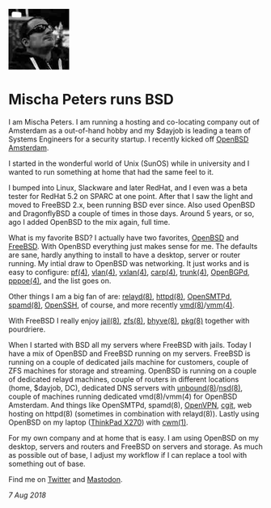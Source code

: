 <p><a href="/" alt="avatar" title="home page"><img src="mischapeters.jpeg" class="avatar"></a></p>

# Mischa Peters runs BSD

I am Mischa Peters. I am running a hosting and co-locating company
out of Amsterdam as a out-of-hand hobby and my $dayjob is leading
a team of Systems Engineers for a security startup. I recently
kicked off [OpenBSD Amsterdam].

I started in the wonderful world of Unix (SunOS) while in university
and I wanted to run something at home that had the same feel to it.

I bumped into Linux, Slackware and later RedHat, and I even was a
beta tester for RedHat 5.2 on SPARC at one point. After that I saw
the light and moved to FreeBSD 2.x, been running BSD ever since.
Also used OpenBSD and DragonflyBSD a couple of times in those days.
Around 5 years, or so, ago I added OpenBSD to the mix again, full
time.

What is my favorite BSD? I actually have two favorites, [OpenBSD]
and [FreeBSD]. With OpenBSD everything just makes sense for me. The
defaults are sane, hardly anything to install to have a desktop,
server or router running.  My intial draw to OpenBSD was networking.
It just works and is easy to configure: [pf(4)], [vlan(4)], [vxlan(4)],
[carp(4)], [trunk(4)], [OpenBGPd], [pppoe(4)], and the list goes
on.

Other things I am a big fan of are: [relayd(8)], [httpd(8)],
[OpenSMTPd], [spamd(8)], [OpenSSH], of course, and more recently
[vmd(8)]/[vmm(4)].

With FreeBSD I really enjoy [jail(8)], [zfs(8)], [bhyve(8)], [pkg(8)]
together with pourdriere.

When I started with BSD all my servers where FreeBSD with jails.
Today I have a mix of OpenBSD and FreeBSD running on my servers.
FreeBSD is running on a couple of dedicated jails machine for
customers, couple of ZFS machines for storage and streaming. OpenBSD
is running on a couple of dedicated relayd machines, couple of
routers in different locations (home, $dayjob, DC), dedicated DNS
servers with [unbound(8)]/[nsd(8)], couple of machines
running dedicated vmd(8)/vmm(4) for OpenBSD Amsterdam. And things
like OpenSMTPd, spamd(8), [OpenVPN], [cgit], web hosting
on httpd(8) (sometimes in combination with relayd(8)). Lastly using
OpenBSD on my laptop ([ThinkPad X270]) with [cwm(1)].

For my own company and at home that is easy. I am using OpenBSD on
my desktop, servers and routers and FreeBSD on servers and storage.
As much as possible out of base, I adjust my workflow if I can
replace a tool with something out of base.

Find me on [Twitter](https://twitter.com/mischapeters) and
[Mastodon](https://bsd.network/@mischa).

_7 Aug 2018_

[OpenBGPd]: https://man.openbsd.org/bgpd.8
[bhyve(8)]: https://www.freebsd.org/cgi/man.cgi?bhyve
[carp(4)]: https://man.openbsd.org/carp.4
[cgit]: https://git.zx2c4.com/cgit/about/ 
[cwm(1)]: https://man.openbsd.org/cwm.1
[FreeBSD]: https://www.freebsd.org
[httpd(8)]: https://man.openbsd.org/httpd.8
[jail(8)]: https://www.freebsd.org/cgi/man.cgi?jail
[nsd(8)]: https://man.openbsd.org/nsd.8
[OpenBSD]: https://www.openbsd.org
[OpenBSD Amsterdam]: https://openbsd.amsterdam
[OpenVPN]: https://openvpn.net/
[pf(4)]: https://man.openbsd.org/pf.4
[pkg(8)]: https://www.freebsd.org/cgi/man.cgi?pkg
[pppoe(4)]: https://man.openbsd.org/pppoe.4
[relayd(8)]: https://man.openbsd.org/relayd.8
[OpenSMTPd]: https://man.openbsd.org/smtpd.8
[spamd(8)]: https://man.openbsd.org/spamd.8
[OpenSSH]: https://man.openbsd.org/sshd.8
[trunk(4)]: https://man.openbsd.org/trunk.4
[unbound(8)]: https://man.openbsd.org/unbound.8
[vlan(4)]: https://man.openbsd.org/vlan.4
[vmd(8)]: https://man.openbsd.org/vmd.8
[vmm(4)]: https://man.openbsd.org/vmm.4
[vxlan(4)]: https://man.openbsd.org/vxlan.4
[ThinkPad X270]: https://www.lenovo.com/us/en/laptops/thinkpad/thinkpad-x/ThinkPad-X270/p/22TP2TX2700
[zfs(8)]: https://www.freebsd.org/cgi/man.cgi?zfs

